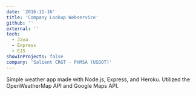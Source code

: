 ```yaml
---
date: '2016-11-16'
title: 'Company Lookup Webservice'
github: ''
external: ''
tech:
  - Java
  - Express
  - EJS
showInProjects: false
company: 'Salient CRGT - PHMSA (USDOT)'
---
```


Simple weather app made with Node.js, Express, and Heroku. Utilized the OpenWeatherMap API and Google Maps API.
